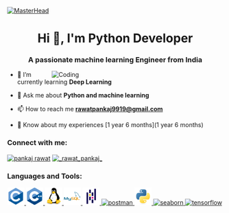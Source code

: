 [![MasterHead](https://media.licdn.com/dms/image/C4D16AQHbX1YBDbOovQ/profile-displaybackgroundimage-shrink_350_1400/0/1617009070188?e=1676505600&v=beta&t=9ytL3B3lToZTXt3710c4uJFhd5HoQQs8LjyDvLpiaGw)](https://PankajR1998.io)
<h1 align="center">Hi 👋, I'm Python Developer</h1>
<h3 align="center">A passionate machine learning Engineer from India</h3>
<img src="https://lirp.cdn-website.com/2b5a0c72/dms3rep/multi/opt/Enhance-640w.gif" alt="Coding" width="400" align="right">


- 🌱 I’m currently learning **Deep Learning**

- 💬 Ask me about **Python and machine learning**

- 📫 How to reach me **rawatpankaj9919@gmail.com**

- 📄 Know about my experiences [1 year 6 months](1 year 6 months)

<h3 align="left">Connect with me:</h3>
<p align="left">
<a href="https://linkedin.com/in/pankaj rawat" target="blank"><img align="center" src="https://raw.githubusercontent.com/rahuldkjain/github-profile-readme-generator/master/src/images/icons/Social/linked-in-alt.svg" alt="pankaj rawat" height="30" width="40" /></a>
<a href="https://instagram.com/_rawat_pankaj_" target="blank"><img align="center" src="https://raw.githubusercontent.com/rahuldkjain/github-profile-readme-generator/master/src/images/icons/Social/instagram.svg" alt="_rawat_pankaj_" height="30" width="40" /></a>
</p>

<h3 align="left">Languages and Tools:</h3>
<p align="left"> <a href="https://www.cprogramming.com/" target="_blank" rel="noreferrer"> <img src="https://raw.githubusercontent.com/devicons/devicon/master/icons/c/c-original.svg" alt="c" width="40" height="40"/> </a> <a href="https://www.w3schools.com/cpp/" target="_blank" rel="noreferrer"> <img src="https://raw.githubusercontent.com/devicons/devicon/master/icons/cplusplus/cplusplus-original.svg" alt="cplusplus" width="40" height="40"/> </a> <a href="https://www.linux.org/" target="_blank" rel="noreferrer"> <img src="https://raw.githubusercontent.com/devicons/devicon/master/icons/linux/linux-original.svg" alt="linux" width="40" height="40"/> </a> <a href="https://www.mysql.com/" target="_blank" rel="noreferrer"> <img src="https://raw.githubusercontent.com/devicons/devicon/master/icons/mysql/mysql-original-wordmark.svg" alt="mysql" width="40" height="40"/> </a> <a href="https://pandas.pydata.org/" target="_blank" rel="noreferrer"> <img src="https://raw.githubusercontent.com/devicons/devicon/2ae2a900d2f041da66e950e4d48052658d850630/icons/pandas/pandas-original.svg" alt="pandas" width="40" height="40"/> </a> <a href="https://postman.com" target="_blank" rel="noreferrer"> <img src="https://www.vectorlogo.zone/logos/getpostman/getpostman-icon.svg" alt="postman" width="40" height="40"/> </a> <a href="https://www.python.org" target="_blank" rel="noreferrer"> <img src="https://raw.githubusercontent.com/devicons/devicon/master/icons/python/python-original.svg" alt="python" width="40" height="40"/> </a> <a href="https://seaborn.pydata.org/" target="_blank" rel="noreferrer"> <img src="https://seaborn.pydata.org/_images/logo-mark-lightbg.svg" alt="seaborn" width="40" height="40"/> </a> <a href="https://www.tensorflow.org" target="_blank" rel="noreferrer"> <img src="https://www.vectorlogo.zone/logos/tensorflow/tensorflow-icon.svg" alt="tensorflow" width="40" height="40"/> </a> </p>
